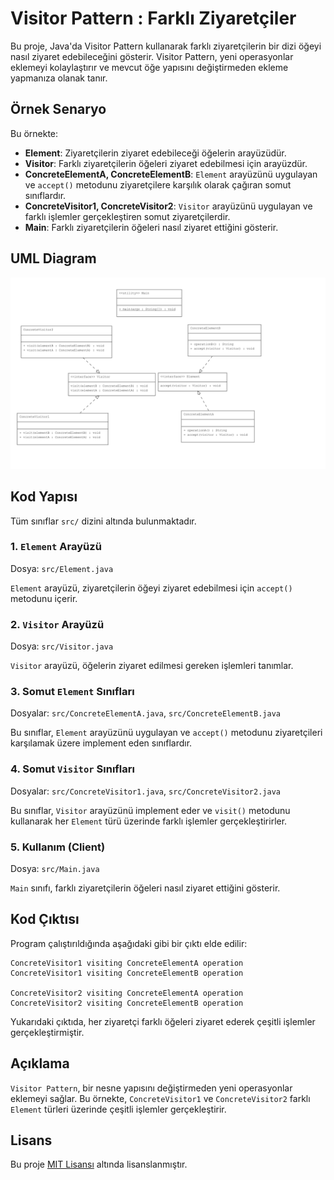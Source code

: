 # Visitor Pattern : Farklı Ziyaretçiler

Bu proje, Java'da Visitor Pattern kullanarak farklı ziyaretçilerin bir dizi öğeyi nasıl ziyaret edebileceğini gösterir. Visitor Pattern, yeni operasyonlar eklemeyi kolaylaştırır ve mevcut öğe yapısını değiştirmeden ekleme yapmanıza olanak tanır.

## Örnek Senaryo

Bu örnekte:

- **Element**: Ziyaretçilerin ziyaret edebileceği öğelerin arayüzüdür.
- **Visitor**: Farklı ziyaretçilerin öğeleri ziyaret edebilmesi için arayüzdür.
- **ConcreteElementA, ConcreteElementB**: `Element` arayüzünü uygulayan ve `accept()` metodunu ziyaretçilere karşılık olarak çağıran somut sınıflardır.
- **ConcreteVisitor1, ConcreteVisitor2**: `Visitor` arayüzünü uygulayan ve farklı işlemler gerçekleştiren somut ziyaretçilerdir.
- **Main**: Farklı ziyaretçilerin öğeleri nasıl ziyaret ettiğini gösterir.

## UML Diagram
![VisitorPattern](VisitorPattern.png)

## Kod Yapısı

Tüm sınıflar `src/` dizini altında bulunmaktadır.

### 1. `Element` Arayüzü

Dosya: `src/Element.java`

`Element` arayüzü, ziyaretçilerin öğeyi ziyaret edebilmesi için `accept()` metodunu içerir.

### 2. `Visitor` Arayüzü

Dosya: `src/Visitor.java`

`Visitor` arayüzü, öğelerin ziyaret edilmesi gereken işlemleri tanımlar.

### 3. Somut `Element` Sınıfları

Dosyalar: `src/ConcreteElementA.java`, `src/ConcreteElementB.java`

Bu sınıflar, `Element` arayüzünü uygulayan ve `accept()` metodunu ziyaretçileri karşılamak üzere implement eden sınıflardır.

### 4. Somut `Visitor` Sınıfları

Dosyalar: `src/ConcreteVisitor1.java`, `src/ConcreteVisitor2.java`

Bu sınıflar, `Visitor` arayüzünü implement eder ve `visit()` metodunu kullanarak her `Element` türü üzerinde farklı işlemler gerçekleştirirler.

### 5. Kullanım (Client)

Dosya: `src/Main.java`

`Main` sınıfı, farklı ziyaretçilerin öğeleri nasıl ziyaret ettiğini gösterir.

## Kod Çıktısı

Program çalıştırıldığında aşağıdaki gibi bir çıktı elde edilir:

```plaintext
ConcreteVisitor1 visiting ConcreteElementA operation
ConcreteVisitor1 visiting ConcreteElementB operation

ConcreteVisitor2 visiting ConcreteElementA operation
ConcreteVisitor2 visiting ConcreteElementB operation
```

Yukarıdaki çıktıda, her ziyaretçi farklı öğeleri ziyaret ederek çeşitli işlemler gerçekleştirmiştir.

## Açıklama

`Visitor Pattern`, bir nesne yapısını değiştirmeden yeni operasyonlar eklemeyi sağlar. Bu örnekte, `ConcreteVisitor1` ve `ConcreteVisitor2` farklı `Element` türleri üzerinde çeşitli işlemler gerçekleştirir.

## Lisans

Bu proje [MIT Lisansı](LICENSE) altında lisanslanmıştır.
